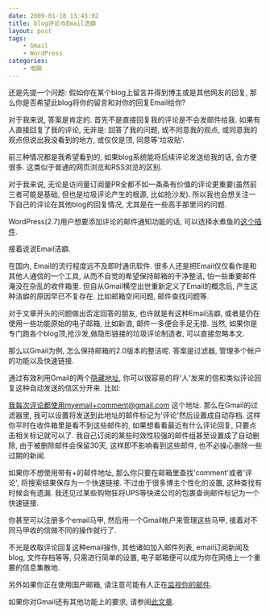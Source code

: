 ```yaml
---
date: 2009-01-18 13:43:02
title: blog评论与Email洁癖
layout: post
tags:
    - Gmail
    - WordPress
categories:
    - 电脑
---
```

还是先提一个问题: 假如你在某个blog上留言并得到博主或是其他网友的回复, 那么你是否希望此blog将你的留言和对你的回复Email给你?

对于我来说, 答案是肯定的. 首先不是直接回复我的评论是不会发邮件给我. 如果有人直接回复了我的评论, 无非是: 回答了我的问题, 或不同意我的观点, 或同意我的观点但说出我没看到的地方, 或仅仅是顶, 同意等'垃圾贴'.

前三种情况都是我希望看到的, 如果blog系统能将后续评论发送给我的话, 会方便很多. 这类似于普通的网页浏览和RSS浏览的区别.

对于我来说, 无论是访问量订阅量PR全都不如一条条有价值的评论更重要(虽然前三者可能是基础, 但也是垃圾评论产生的根源, 比如抢沙发). 所以我也会想关注一下自己的评论在其他blog的回复情况, 尤其是在一些高手那里问的问题.

WordPress(2.7)用户想要添加评论的邮件通知功能的话, 可以选择水煮鱼的<a href="http://fairyfish.net/2008/11/03/comment-reply-notification/" target="_blank">这个插件</a>.

接着说说Email洁癖.

在国内, Email的流行程度远不及即时通讯软件. 很多人还是把Email仅仅看作是和其他人通信的一个工具, 从而不自觉的希望保持邮箱的干净整洁, 怕一些重要邮件淹没在杂乱的收件箱里. 但自从Gmail横空出世重新定义了Email的概念后, 产生这种洁癖的原因早已不复存在. 比如邮箱空间问题, 邮件查找问题等.

对于文章开头的问题做出否定回答的朋友, 也许就是有这种Email洁癖, 或者是仍在使用一些功能原始的电子邮箱, 比如新浪, 邮件一多便会手足无措. 当然, 如果你是专门跑各个blog顶,抢沙发,做隐形链接的垃圾评论制造者, 可以直接忽略本文.

那么以Gmail为例, 怎么保持邮箱的2.0版本的整洁呢. 答案是过滤器, 管理多个帐户的功能以及快速链接.

通过有效利用Gmail的两个<a href="http://ztpala.com/2008/05/hidden-address-gmail/">隐藏地址</a>, 你可以很容易的将'人'发来的信和类似评论回复这种自动发送的信区分开来. 比如:

我每次评论都使用myemail+comment@gmail.com 这个地址. 那么在Gmail的过滤器里, 我可以设置将发送到此地址的邮件标记为'评论'然后设置成自动存档. 这样你平时在收件箱里是看不到这些邮件的, 如果想看看最近有什么评论回复, 只要点击相关标记就可以了. 我自己订阅的某些时效性较强的邮件组甚至设置成了自动删除, 由于被删除邮件会保留30天, 这样即不影响看到这些邮件, 也不必操心删除一些过期的新闻.

如果你不想使用带有+的邮件地址, 那么你只要在邮箱里查找'comment'或者'评论', 将搜索结果保存为一个快速链接. 不过由于很多博主个性化的设置, 这种查找有时候会有遗漏. 我还见过某些购物狂将UPS等快递公司的包裹查询邮件标记为一个快速链接.

你甚至可以注册多个email马甲, 然后用一个Gmail帐户来管理这些马甲, 接着对不同马甲收的信做不同的操作就行了.

不光是收取评论回复这种email操作, 其他诸如加入邮件列表, email订阅新闻及blog, 文件存档等等, 只需进行简单的设置, 电子邮箱便可以成为你在网络上一个重要的信息集散地.

另外如果你正在使用国产邮箱, 请注意可能有人正在<a href="http://robertmao.com/2009/01/12/big-brother-is-watching-gfw/" target="_blank">监视你的邮件</a>.

如果你对Gmail还有其他功能上的要求, 请参阅<a href="http://ztpala.com/2009/01/suggest-a-feature-for-gmail/" target="_blank">此文章</a>.

